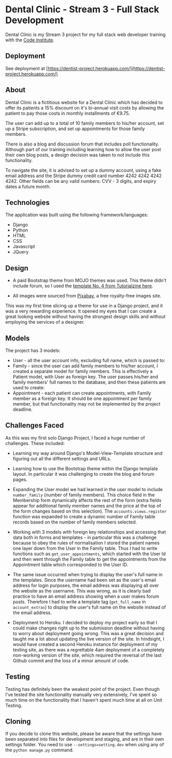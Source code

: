 # Dental Clinic - Stream 3 - Full Stack Development

Dental Clinic is my Stream 3 project for my full stack web developer training with the [Code Institute](https://www.codeinstitute.net/). 

## Deployment 

See deployment at [https://dentist-project.herokuapp.com/](https://dentist-project.herokuapp.com/)

## About 

Dental Clinic is a fictitious website for a Dental Clinic which has decided to offer its patients a 15% discount on it's bi-annual visit costs by allowing the patient to pay those costs in monthly installments of €9.75.

The user can add up to a total of 10 family members to his/her account, set up a Stripe subscription, and set up appointments for those family members.

There is also a blog and discussion forum that includes poll functionality. Although part of our training including learning how to allow the user post their own blog posts, a design decision was taken to not include this functionality.

To navigate the site, it is advised to set up a dummy account, using a fake email address and the Stripe dummy credit card number 4242 4242 4242 4242. Other fields can be any valid numbers: CVV - 3 digits, and expiry dates a future month.

## Technologies

The application was built using the following framework/languages:

- Django
- Python
- HTML
- CSS 
- Javascript
- JQuery

## Design

- A paid Bootstrap theme from MOJO themes was used. This theme didn't include forum, so I used the [template No. 4 from Tutorialzine here](http://tutorialzine.com/2015/06/12-time-saving-bootstrap-examples/).

- All images were sourced from [Pixabay](https://pixabay.com/), a free royalty-free images site.

This was my first time slicing up a theme for use in a Django project, and it was a very rewarding experience. It opened my eyes that I can create a great looking website without having the strongest design skills and without employing the services of a designer.

## Models

The project has 3 models:

- User - all the user account info, excluding full name, which is passed to:
- Family - since the user can add family members to his/her account, I created a separate model for family members. This is effectively a Patient model, with User as foreign key. The user passes his/her and family members' full names to the database, and then these patients are used to create:
- Appointment - each patient can create appointments, with Family member as a foreign key. It should be one appointment per family member, but that functionality may not be implemented by the project deadline.

## Challenges Faced

As this was my first solo Django Project, I faced a huge number of challenges. These included:

- Learning my way around Django's Model-View-Template structure and figuring out all the different settings and URLs.

- Learning how to use the Bootstrap theme within the Django template layout. In particular it was challenging to create the blog and forum pages.

- Expanding the User model we had learned in the user model to include `number_family` (number of family members). This choice field in the Membership form dynamically affects the rest of the form (extra fields appear for additional family member names and the price at the top of the form changes based on this selection). The `accounts.views.register` function was expanded to create a dynamic number of Family table records based on the number of family members selected.

- Working with 3 models with foreign key relationships and accessing that data both in forms and templates - in particular this was a challenge because to obey the rules of normalisation I stored the patient names one layer down from the User in the Family table. Thus I had to write functions such as ```get_user_appointments```, which started with the User Id and then went through the Family table to get the appointments from the Appointment table which corresponded to the User ID.

- The same issue occurred when trying to display the user's full name in the templates. Since the username had been set as the user's email address for login purposes, the email address was displaying all over the website as the username. This was wrong, as it is clearly bad practice to have an email address showing when a user makes forum posts. Therefore I had to write a template tag (```get_full_name``` in ```account_extras```) to display the user's full name on the website instead of the email address.

- Deployment to Heroku. I decided to deploy my project early so that I could make changes right up to the submission deadline without having to worry about deployment going wrong. This was a great decision and taught me a lot about updating the live version of the site. In hindsight, I would have created a second Heroku instance for deployment of my testing site, as there was a regrettable 4am deployment of a completely non-working version of the site, which required the reversal of the last Github commit and the loss of a minor amount of code.

## Testing 

Testing has definitely been the weakest point of the project. Even though I've tested the site functionality manually very extensively, I've spent so much time on the functionality that I haven't spent much time at all on Unit Testing.

## Cloning

If you decide to clone this website, please be aware that the settings have been separated into files for development and staging, and are in their own settings folder. You need to use `--settings=setting.dev` when using any of the `python manage.py` command.



